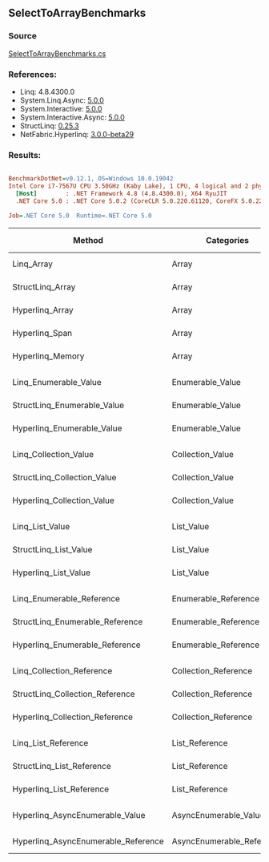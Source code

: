 ﻿## SelectToArrayBenchmarks

### Source
[SelectToArrayBenchmarks.cs](../NetFabric.Hyperlinq.Benchmarks/Benchmarks/SelectToArrayBenchmarks.cs)

### References:
- Linq: 4.8.4300.0
- System.Linq.Async: [5.0.0](https://www.nuget.org/packages/System.Linq.Async/5.0.0)
- System.Interactive: [5.0.0](https://www.nuget.org/packages/System.Interactive/5.0.0)
- System.Interactive.Async: [5.0.0](https://www.nuget.org/packages/System.Interactive.Async/5.0.0)
- StructLinq: [0.25.3](https://www.nuget.org/packages/StructLinq/0.25.3)
- NetFabric.Hyperlinq: [3.0.0-beta29](https://www.nuget.org/packages/NetFabric.Hyperlinq/3.0.0-beta29)

### Results:
``` ini

BenchmarkDotNet=v0.12.1, OS=Windows 10.0.19042
Intel Core i7-7567U CPU 3.50GHz (Kaby Lake), 1 CPU, 4 logical and 2 physical cores
  [Host]        : .NET Framework 4.8 (4.8.4300.0), X64 RyuJIT
  .NET Core 5.0 : .NET Core 5.0.2 (CoreCLR 5.0.220.61120, CoreFX 5.0.220.61120), X64 RyuJIT

Job=.NET Core 5.0  Runtime=.NET Core 5.0  

```
|                              Method |                Categories | Count |       Mean |    Error |   StdDev | Ratio | RatioSD |  Gen 0 | Gen 1 | Gen 2 | Allocated |
|------------------------------------ |-------------------------- |------ |-----------:|---------:|---------:|------:|--------:|-------:|------:|------:|----------:|
|                          Linq_Array |                     Array |   100 |   245.1 ns |  0.74 ns |  0.69 ns |  1.00 |    0.00 | 0.2255 |     - |     - |     472 B |
|                    StructLinq_Array |                     Array |   100 |   225.2 ns |  0.78 ns |  0.69 ns |  0.92 |    0.00 | 0.2027 |     - |     - |     424 B |
|                     Hyperlinq_Array |                     Array |   100 |   243.8 ns |  0.92 ns |  0.77 ns |  0.99 |    0.00 | 0.2027 |     - |     - |     424 B |
|                      Hyperlinq_Span |                     Array |   100 |   236.7 ns |  0.59 ns |  0.53 ns |  0.97 |    0.00 | 0.2027 |     - |     - |     424 B |
|                    Hyperlinq_Memory |                     Array |   100 |   214.3 ns |  0.62 ns |  0.52 ns |  0.87 |    0.00 | 0.2027 |     - |     - |     424 B |
|                                     |                           |       |            |          |          |       |         |        |       |       |           |
|               Linq_Enumerable_Value |          Enumerable_Value |   100 | 1,094.7 ns |  7.58 ns |  6.33 ns |  1.00 |    0.00 | 0.5913 |     - |     - |    1240 B |
|         StructLinq_Enumerable_Value |          Enumerable_Value |   100 | 1,038.8 ns |  3.74 ns |  3.50 ns |  0.95 |    0.01 | 0.2174 |     - |     - |     456 B |
|          Hyperlinq_Enumerable_Value |          Enumerable_Value |   100 |   590.2 ns |  4.13 ns |  3.86 ns |  0.54 |    0.00 | 0.2022 |     - |     - |     424 B |
|                                     |                           |       |            |          |          |       |         |        |       |       |           |
|               Linq_Collection_Value |          Collection_Value |   100 | 1,080.1 ns |  4.55 ns |  4.03 ns |  1.00 |    0.00 | 0.5913 |     - |     - |    1240 B |
|         StructLinq_Collection_Value |          Collection_Value |   100 | 1,040.5 ns |  4.03 ns |  3.36 ns |  0.96 |    0.00 | 0.2174 |     - |     - |     456 B |
|          Hyperlinq_Collection_Value |          Collection_Value |   100 |   244.6 ns |  1.72 ns |  1.34 ns |  0.23 |    0.00 | 0.2027 |     - |     - |     424 B |
|                                     |                           |       |            |          |          |       |         |        |       |       |           |
|                     Linq_List_Value |                List_Value |   100 |   476.1 ns |  2.13 ns |  1.99 ns |  1.00 |    0.00 | 0.2289 |     - |     - |     480 B |
|               StructLinq_List_Value |                List_Value |   100 |   436.6 ns |  0.61 ns |  0.51 ns |  0.92 |    0.00 | 0.2027 |     - |     - |     424 B |
|                Hyperlinq_List_Value |                List_Value |   100 |   432.8 ns |  1.51 ns |  1.26 ns |  0.91 |    0.00 | 0.2027 |     - |     - |     424 B |
|                                     |                           |       |            |          |          |       |         |        |       |       |           |
|           Linq_Enumerable_Reference |      Enumerable_Reference |   100 |   906.4 ns |  2.49 ns |  2.21 ns |  1.00 |    0.00 | 0.5922 |     - |     - |    1240 B |
|     StructLinq_Enumerable_Reference |      Enumerable_Reference |   100 |   774.4 ns |  1.35 ns |  1.20 ns |  0.85 |    0.00 | 0.2174 |     - |     - |     456 B |
|      Hyperlinq_Enumerable_Reference |      Enumerable_Reference |   100 |   921.8 ns |  1.61 ns |  1.42 ns |  1.02 |    0.00 | 0.2174 |     - |     - |     456 B |
|                                     |                           |       |            |          |          |       |         |        |       |       |           |
|           Linq_Collection_Reference |      Collection_Reference |   100 |   849.8 ns |  1.65 ns |  1.46 ns |  1.00 |    0.00 | 0.5922 |     - |     - |    1240 B |
|     StructLinq_Collection_Reference |      Collection_Reference |   100 |   816.3 ns |  2.27 ns |  2.01 ns |  0.96 |    0.00 | 0.2174 |     - |     - |     456 B |
|      Hyperlinq_Collection_Reference |      Collection_Reference |   100 |   575.5 ns |  3.08 ns |  2.73 ns |  0.68 |    0.00 | 0.2174 |     - |     - |     456 B |
|                                     |                           |       |            |          |          |       |         |        |       |       |           |
|                 Linq_List_Reference |            List_Reference |   100 |   399.4 ns |  1.23 ns |  1.09 ns |  1.00 |    0.00 | 0.2294 |     - |     - |     480 B |
|           StructLinq_List_Reference |            List_Reference |   100 |   781.4 ns |  2.56 ns |  2.40 ns |  1.96 |    0.01 | 0.2174 |     - |     - |     456 B |
|            Hyperlinq_List_Reference |            List_Reference |   100 |   375.9 ns |  1.06 ns |  0.83 ns |  0.94 |    0.00 | 0.2027 |     - |     - |     424 B |
|                                     |                           |       |            |          |          |       |         |        |       |       |           |
|     Hyperlinq_AsyncEnumerable_Value |     AsyncEnumerable_Value |   100 | 9,004.5 ns | 27.12 ns | 25.37 ns |     ? |       ? | 0.8087 |     - |     - |    1712 B |
|                                     |                           |       |            |          |          |       |         |        |       |       |           |
| Hyperlinq_AsyncEnumerable_Reference | AsyncEnumerable_Reference |   100 | 9,280.5 ns | 15.97 ns | 14.16 ns |     ? |       ? | 0.8240 |     - |     - |    1728 B |
